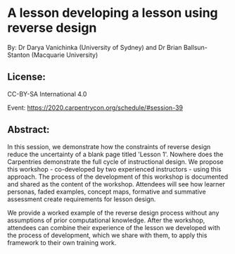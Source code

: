 # A lesson developing a lesson using reverse design

By: Dr Darya Vanichinka (University of Sydney) and Dr Brian Ballsun-Stanton (Macquarie University)

## License: 

CC-BY-SA International 4.0

Event: https://2020.carpentrycon.org/schedule/#session-39

## Abstract: 

In this session, we demonstrate how the constraints of reverse design reduce the uncertainty of a blank page titled 'Lesson 1'. Nowhere does the Carpentries demonstrate the full cycle of instructional design. We propose this workshop - co-developed by two experienced instructors - using this approach. The process of the development of this workshop is documented and shared as the content of the workshop. Attendees will see how learner personas, faded examples, concept maps, formative and summative assessment create requirements for lesson design.

We provide a worked example of the reverse design process without any assumptions of prior computational knowledge. After the workshop, attendees can combine their experience of the lesson we developed with the process of development, which we share with them, to apply this framework to their own training work.


